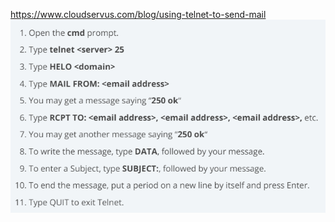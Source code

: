https://www.cloudservus.com/blog/using-telnet-to-send-mail
![266554c33dcf0238831b3c32320918c8.png](../_resources/266554c33dcf0238831b3c32320918c8.png)